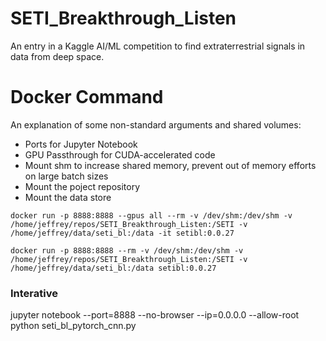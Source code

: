 # SETI_Breakthrough_Listen
An entry in a Kaggle AI/ML competition to find extraterrestrial signals in data from deep space.



# Docker Command
An explanation of some non-standard arguments and shared volumes:
- Ports for Jupyter Notebook
- GPU Passthrough for CUDA-accelerated code
- Mount shm to increase shared memory, prevent out of memory efforts on large batch sizes
- Mount the poject repository
- Mount the data store

```
docker run -p 8888:8888 --gpus all --rm -v /dev/shm:/dev/shm -v /home/jeffrey/repos/SETI_Breakthrough_Listen:/SETI -v /home/jeffrey/data/seti_bl:/data -it setibl:0.0.27

docker run -p 8888:8888 --rm -v /dev/shm:/dev/shm -v /home/jeffrey/repos/SETI_Breakthrough_Listen:/SETI -v /home/jeffrey/data/seti_bl:/data setibl:0.0.27
```

### Interative

jupyter notebook --port=8888 --no-browser --ip=0.0.0.0 --allow-root
python seti_bl_pytorch_cnn.py